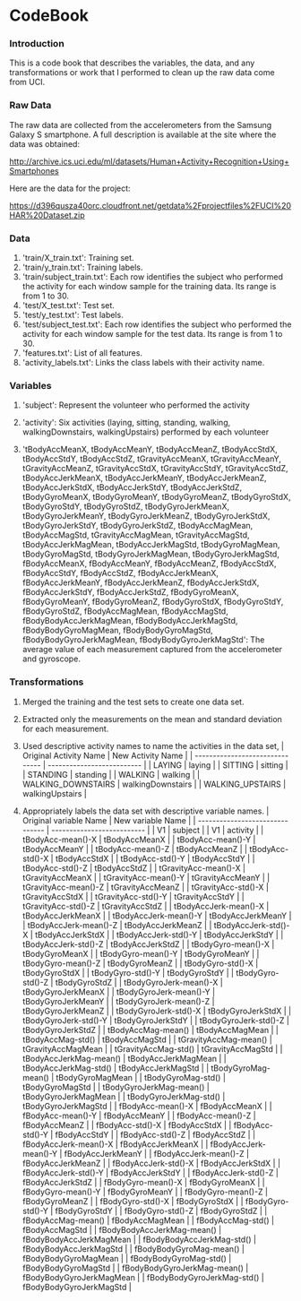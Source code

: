 CodeBook
=================================
### Introduction
This is a code book that describes the variables, the data, and any transformations or work that I performed to clean up the raw data come from UCI.

### Raw Data
The raw data are collected from the accelerometers from the Samsung Galaxy S smartphone. A full description is available at the site where the data was obtained: 

http://archive.ics.uci.edu/ml/datasets/Human+Activity+Recognition+Using+Smartphones 

Here are the data for the project: 

https://d396qusza40orc.cloudfront.net/getdata%2Fprojectfiles%2FUCI%20HAR%20Dataset.zip 
 
### Data
1. 'train/X_train.txt': Training set.
2. 'train/y_train.txt': Training labels.
3. 'train/subject_train.txt': Each row identifies the subject who performed the activity for each window sample for the training data. Its range is from 1 to 30. 
4. 'test/X_test.txt': Test set.
5. 'test/y_test.txt': Test labels.
6. 'test/subject_test.txt': Each row identifies the subject who performed the activity for each window sample for the test data. Its range is from 1 to 30. 
7. 'features.txt': List of all features.
8. 'activity_labels.txt': Links the class labels with their activity name. 

### Variables
1. 'subject': 
Represent the volunteer who performed the activity

2. 'activity': 
Six activities (laying, sitting, standing, walking, walkingDownstairs, walkingUpstairs) performed by each volunteer

3. 'tBodyAccMeanX, tBodyAccMeanY, tBodyAccMeanZ, tBodyAccStdX, tBodyAccStdY, tBodyAccStdZ, tGravityAccMeanX, tGravityAccMeanY, tGravityAccMeanZ, tGravityAccStdX, tGravityAccStdY, tGravityAccStdZ, tBodyAccJerkMeanX, tBodyAccJerkMeanY, tBodyAccJerkMeanZ, tBodyAccJerkStdX, tBodyAccJerkStdY, tBodyAccJerkStdZ, tBodyGyroMeanX, tBodyGyroMeanY, tBodyGyroMeanZ, tBodyGyroStdX, tBodyGyroStdY, tBodyGyroStdZ, tBodyGyroJerkMeanX, tBodyGyroJerkMeanY, tBodyGyroJerkMeanZ, tBodyGyroJerkStdX, tBodyGyroJerkStdY, tBodyGyroJerkStdZ, tBodyAccMagMean, tBodyAccMagStd, tGravityAccMagMean, tGravityAccMagStd, tBodyAccJerkMagMean, tBodyAccJerkMagStd, tBodyGyroMagMean, tBodyGyroMagStd, tBodyGyroJerkMagMean, tBodyGyroJerkMagStd, fBodyAccMeanX, fBodyAccMeanY, fBodyAccMeanZ, fBodyAccStdX, fBodyAccStdY, fBodyAccStdZ, fBodyAccJerkMeanX, fBodyAccJerkMeanY, fBodyAccJerkMeanZ, fBodyAccJerkStdX, fBodyAccJerkStdY, fBodyAccJerkStdZ, fBodyGyroMeanX, fBodyGyroMeanY, fBodyGyroMeanZ, fBodyGyroStdX, fBodyGyroStdY, fBodyGyroStdZ, fBodyAccMagMean, fBodyAccMagStd, fBodyBodyAccJerkMagMean, fBodyBodyAccJerkMagStd, fBodyBodyGyroMagMean, fBodyBodyGyroMagStd, fBodyBodyGyroJerkMagMean, fBodyBodyGyroJerkMagStd':
The average value of each measurement captured from the accelerometer and gyroscope.
 
### Transformations
1. Merged the training and the test sets to create one data set.
2. Extracted only the measurements on the mean and standard deviation for each measurement. 
3. Used descriptive activity names to name the activities in the data set, 
| Original Activity Name | New Activity Name |
| ------------------------------- | -------------------------- |
| LAYING | laying |
| SITTING | sitting |
| STANDING | standing |
| WALKING | walking |
| WALKING_DOWNSTAIRS | walkingDownstairs |
| WALKING_UPSTAIRS | walkingUpstairs |

4. Appropriately labels the data set with descriptive variable names. 
| Original variable Name | New variable Name |
| ------------------------------- | -------------------------- |
| V1 | subject |
| V1 | activity |
| tBodyAcc-mean()-X | tBodyAccMeanX |
| tBodyAcc-mean()-Y | tBodyAccMeanY |
| tBodyAcc-mean()-Z | tBodyAccMeanZ |
| tBodyAcc-std()-X | tBodyAccStdX |
| tBodyAcc-std()-Y | tBodyAccStdY |
| tBodyAcc-std()-Z | tBodyAccStdZ |
| tGravityAcc-mean()-X | tGravityAccMeanX |
| tGravityAcc-mean()-Y | tGravityAccMeanY |
| tGravityAcc-mean()-Z | tGravityAccMeanZ |
| tGravityAcc-std()-X | tGravityAccStdX |
| tGravityAcc-std()-Y | tGravityAccStdY |
| tGravityAcc-std()-Z | tGravityAccStdZ |
| tBodyAccJerk-mean()-X | tBodyAccJerkMeanX |
| tBodyAccJerk-mean()-Y | tBodyAccJerkMeanY |
| tBodyAccJerk-mean()-Z | tBodyAccJerkMeanZ |
| tBodyAccJerk-std()-X | tBodyAccJerkStdX |
| tBodyAccJerk-std()-Y | tBodyAccJerkStdY |
| tBodyAccJerk-std()-Z | tBodyAccJerkStdZ |
| tBodyGyro-mean()-X | tBodyGyroMeanX |
| tBodyGyro-mean()-Y | tBodyGyroMeanY |
| tBodyGyro-mean()-Z | tBodyGyroMeanZ |
| tBodyGyro-std()-X | tBodyGyroStdX |
| tBodyGyro-std()-Y | tBodyGyroStdY |
| tBodyGyro-std()-Z | tBodyGyroStdZ |
| tBodyGyroJerk-mean()-X | tBodyGyroJerkMeanX |
| tBodyGyroJerk-mean()-Y | tBodyGyroJerkMeanY |
| tBodyGyroJerk-mean()-Z | tBodyGyroJerkMeanZ |
| tBodyGyroJerk-std()-X | tBodyGyroJerkStdX |
| tBodyGyroJerk-std()-Y | tBodyGyroJerkStdY |
| tBodyGyroJerk-std()-Z | tBodyGyroJerkStdZ |
| tBodyAccMag-mean() | tBodyAccMagMean |
| tBodyAccMag-std() | tBodyAccMagStd |
| tGravityAccMag-mean() | tGravityAccMagMean |
| tGravityAccMag-std() | tGravityAccMagStd |
| tBodyAccJerkMag-mean() | tBodyAccJerkMagMean |
| tBodyAccJerkMag-std() | tBodyAccJerkMagStd |
| tBodyGyroMag-mean() | tBodyGyroMagMean |
| tBodyGyroMag-std() | tBodyGyroMagStd |
| tBodyGyroJerkMag-mean() | tBodyGyroJerkMagMean |
| tBodyGyroJerkMag-std() | tBodyGyroJerkMagStd |
| fBodyAcc-mean()-X | fBodyAccMeanX |
| fBodyAcc-mean()-Y | fBodyAccMeanY |
| fBodyAcc-mean()-Z | fBodyAccMeanZ |
| fBodyAcc-std()-X | fBodyAccStdX |
| fBodyAcc-std()-Y | fBodyAccStdY |
| fBodyAcc-std()-Z | fBodyAccStdZ |
| fBodyAccJerk-mean()-X | fBodyAccJerkMeanX |
| fBodyAccJerk-mean()-Y | fBodyAccJerkMeanY |
| fBodyAccJerk-mean()-Z | fBodyAccJerkMeanZ |
| fBodyAccJerk-std()-X | fBodyAccJerkStdX |
| fBodyAccJerk-std()-Y | fBodyAccJerkStdY |
| fBodyAccJerk-std()-Z | fBodyAccJerkStdZ |
| fBodyGyro-mean()-X | fBodyGyroMeanX |
| fBodyGyro-mean()-Y | fBodyGyroMeanY |
| fBodyGyro-mean()-Z | fBodyGyroMeanZ |
| fBodyGyro-std()-X | fBodyGyroStdX |
| fBodyGyro-std()-Y | fBodyGyroStdY |
| fBodyGyro-std()-Z | fBodyGyroStdZ |
| fBodyAccMag-mean() | fBodyAccMagMean |
| fBodyAccMag-std() | fBodyAccMagStd |
| fBodyBodyAccJerkMag-mean() | fBodyBodyAccJerkMagMean |
| fBodyBodyAccJerkMag-std() | fBodyBodyAccJerkMagStd |
| fBodyBodyGyroMag-mean() | fBodyBodyGyroMagMean |
| fBodyBodyGyroMag-std() | fBodyBodyGyroMagStd |
| fBodyBodyGyroJerkMag-mean() | fBodyBodyGyroJerkMagMean |
| fBodyBodyGyroJerkMag-std() | fBodyBodyGyroJerkMagStd |
